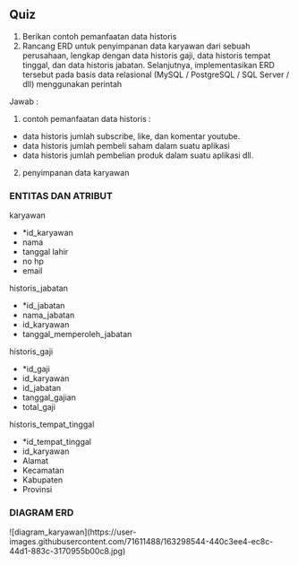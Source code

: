 <h2 b >Quiz </h2>

1. Berikan contoh pemanfaatan data historis
2. Rancang ERD untuk penyimpanan data karyawan dari sebuah perusahaan, lengkap dengan data historis gaji, data historis tempat tinggal, dan data historis jabatan. Selanjutnya, implementasikan ERD tersebut pada basis data relasional (MySQL / PostgreSQL / SQL Server / dll) menggunakan perintah


Jawab : 

1. contoh pemanfaatan data historis :
- data historis jumlah subscribe, like, dan komentar youtube.
- data historis jumlah pembeli saham dalam suatu aplikasi
- data historis jumlah pembelian produk dalam suatu aplikasi dll.



2. penyimpanan data karyawan

<h3 b >ENTITAS DAN ATRIBUT</h3>

karyawan
- *id_karyawan
- nama  
- tanggal lahir 
- no hp 
- email  


historis_jabatan
- *id_jabatan
- nama_jabatan
- id_karyawan
- tanggal_memperoleh_jabatan

historis_gaji
- *id_gaji
- id_karyawan
- id_jabatan
- tanggal_gajian
- total_gaji

historis_tempat_tinggal
- *id_tempat_tinggal
- id_karyawan
- Alamat
- Kecamatan
- Kabupaten
- Provinsi

<h3 b >DIAGRAM ERD</h3> 
![diagram_karyawan](https://user-images.githubusercontent.com/71611488/163298544-440c3ee4-ec8c-44d1-883c-3170955b00c8.jpg)


